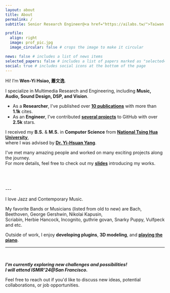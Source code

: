 ```yaml
---
layout: about
title: About
permalink: /
subtitle: Senior Research Engineer@<a href="https://ailabs.tw/">Taiwan AILabs</a>

profile:
  align: right
  image: prof_pic.jpg
  image_circular: false # crops the image to make it circular

news: false # includes a list of news items
selected_papers: false # includes a list of papers marked as "selected={true}"
social: true # includes social icons at the bottom of the page
---
```


Hi! I’m **Wen-Yi Hsiao, 蕭文逸**.

I specialize in Multimedia Research and Engineering, including
**Music, Audio, Sound Design, DSP, and Vision**.    
* As a **Researcher**, I've published over **[10 publications]()** with more than **1.1k** cites.  
* As an **Engineer**, I’ve contributed **[several projects]()** to GitHub with over **2.5k** stars.  

I received my **B.S.** & **M.S.** in **Computer Science** from [**National Tsing Hua University**](https://www.nthu.edu.tw/),   
where I was advised by [**Dr. Yi-Hsuan Yang**](https://affige.github.io/).     

I've met many amazing people and worked on many exciting projects along the journey.   
For more details, feel free to check out my **[slides](https://docs.google.com/presentation/d/1yQgeV4nE4nXBTuv4hxB11M_98OYn6chD7o9HGma7WAE/edit?usp=sharing)** introducing my works.

<br/>
<br/>
<br/>
---
<br/>

I love Jazz and Contemporary Music.   

My favorite Bands or Musicians (listed from old to new) are Bach, Beethoven, George Gershwin, Nikolai Kapusin,   
Scriabin, Herbie Hancock, Incognito, guthrie govan, Snarky Puppy, Vulfpeck and etc.

Outside of work, I enjoy **developing plugins**, **3D modeling**, and **[playing the piano]()**.  

---
<br/>

***I’m currently exploring new challenges and possibilities!***   
***I will attend ISMIR'24@San Francisco.***   

Feel free to reach out if you'd like to discuss new ideas, potential collaborations, or job opportunities.


<br/>
<br/>
<br/>